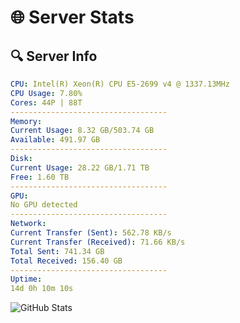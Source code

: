 # 🌐 Server Stats
## 🔍 Server Info
```yaml
CPU: Intel(R) Xeon(R) CPU E5-2699 v4 @ 1337.13MHz
CPU Usage: 7.80%
Cores: 44P | 88T
-----------------------------------
Memory:
Current Usage: 8.32 GB/503.74 GB
Available: 491.97 GB
-----------------------------------
Disk:
Current Usage: 28.22 GB/1.71 TB
Free: 1.60 TB
-----------------------------------
GPU:
No GPU detected
-----------------------------------
Network:
Current Transfer (Sent): 562.78 KB/s
Current Transfer (Received): 71.66 KB/s
Total Sent: 741.34 GB
Total Received: 156.40 GB
-----------------------------------
Uptime:
14d 0h 10m 10s
```
![GitHub Stats](https://img.shields.io/badge/Updated-2025-05-03_17:18:58-blue)